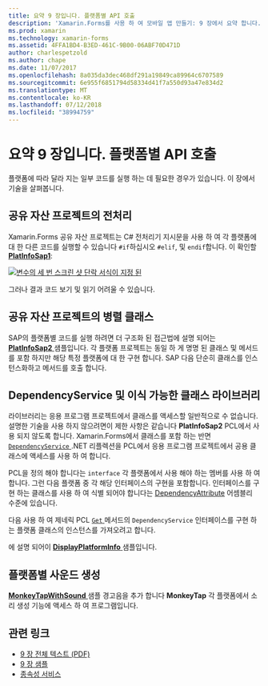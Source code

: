 ```yaml
---
title: 요약 9 장입니다. 플랫폼별 API 호출
description: 'Xamarin.Forms를 사용 하 여 모바일 앱 만들기: 9 장에서 요약 합니다. 플랫폼별 API 호출'
ms.prod: xamarin
ms.technology: xamarin-forms
ms.assetid: 4FFA1BD4-B3ED-461C-9B00-06ABF70D471D
author: charlespetzold
ms.author: chape
ms.date: 11/07/2017
ms.openlocfilehash: 8a035da3dec468df291a19849ca89964c6707589
ms.sourcegitcommit: 6e955f6851794d58334d41f7a550d93a47e834d2
ms.translationtype: MT
ms.contentlocale: ko-KR
ms.lasthandoff: 07/12/2018
ms.locfileid: "38994759"
---
```

# <a name="summary-of-chapter-9-platform-specific-api-calls"></a>요약 9 장입니다. 플랫폼별 API 호출

플랫폼에 따라 달라 지는 일부 코드를 실행 하는 데 필요한 경우가 있습니다. 이 장에서 기술을 살펴봅니다.

## <a name="preprocessing-in-the-shared-asset-project"></a>공유 자산 프로젝트의 전처리

Xamarin.Forms 공유 자산 프로젝트는 C# 전처리기 지시문을 사용 하 여 각 플랫폼에 대 한 다른 코드를 실행할 수 있습니다 `#if`하십시오 `#elif`, 및 `endif`합니다. 이 확인할 [ **PlatInfoSap1**](https://github.com/xamarin/xamarin-forms-book-samples/tree/master/Chapter09/PlatInfoSap1):

[![변수의 세 번 스크린 샷 단락 서식이 지정 된](images/ch09fg01-small.png "운영 체제 및 장치 모델")](images/ch09fg01-large.png#lightbox "장치 모델 및 운영 체제")

그러나 결과 코드 보기 및 읽기 어려울 수 있습니다.

## <a name="parallel-classes-in-the-shared-asset-project"></a>공유 자산 프로젝트의 병렬 클래스

SAP의 플랫폼별 코드를 실행 하려면 더 구조화 된 접근법에 설명 되어는 [ **PlatInfoSap2** ](https://github.com/xamarin/xamarin-forms-book-samples/tree/master/Chapter09/PlatInfoSap2) 샘플입니다. 각 플랫폼 프로젝트는 동일 하 게 명명 된 클래스 및 메서드를 포함 하지만 해당 특정 플랫폼에 대 한 구현 합니다. SAP 다음 단순히 클래스를 인스턴스화하고 메서드를 호출 합니다.

## <a name="dependencyservice-and-the-portable-class-library"></a>DependencyService 및 이식 가능한 클래스 라이브러리

라이브러리는 응용 프로그램 프로젝트에서 클래스를 액세스할 일반적으로 수 없습니다. 설명한 기술을 사용 하지 않으려면이 제한 사항은 같습니다 **PlatInfoSap2** PCL에서 사용 되지 않도록 합니다. Xamarin.Forms에서 클래스를 포함 하는 반면 [ `DependencyService` ](xref:Xamarin.Forms.DependencyService) .NET 리플렉션을 PCL에서 응용 프로그램 프로젝트에서 공용 클래스에 액세스를 사용 하 여 합니다.

PCL을 정의 해야 합니다는 `interface` 각 플랫폼에서 사용 해야 하는 멤버를 사용 하 여 합니다. 그런 다음 플랫폼 중 각 해당 인터페이스의 구현을 포함합니다. 인터페이스를 구현 하는 클래스를 사용 하 여 식별 되어야 합니다는 [DependencyAttribute](xref:Xamarin.Forms.DependencyAttribute) 어셈블리 수준에 있습니다.

다음 사용 하 여 제네릭 PCL [ `Get` ](xref:Xamarin.Forms.DependencyService.Get*) 메서드의 `DependencyService` 인터페이스를 구현 하는 플랫폼 클래스의 인스턴스를 가져오려고 합니다.

에 설명 되어이 [ **DisplayPlatformInfo** ](https://github.com/xamarin/xamarin-forms-book-samples/tree/master/Chapter09/DisplayPlatformInfo) 샘플입니다.

## <a name="platform-specific-sound-generation"></a>플랫폼별 사운드 생성

[ **MonkeyTapWithSound** ](https://github.com/xamarin/xamarin-forms-book-samples/tree/master/Chapter09/MonkeyTapWithSound) 샘플 경고음을 추가 합니다 **MonkeyTap** 각 플랫폼에서 소리 생성 기능에 액세스 하 여 프로그램입니다.



## <a name="related-links"></a>관련 링크

- [9 장 전체 텍스트 (PDF)](https://download.xamarin.com/developer/xamarin-forms-book/XamarinFormsBook-Ch09-Apr2016.pdf)
- [9 장 샘플](https://github.com/xamarin/xamarin-forms-book-samples/tree/master/Chapter09)
- [종속성 서비스](~/xamarin-forms/app-fundamentals/dependency-service/index.md)
